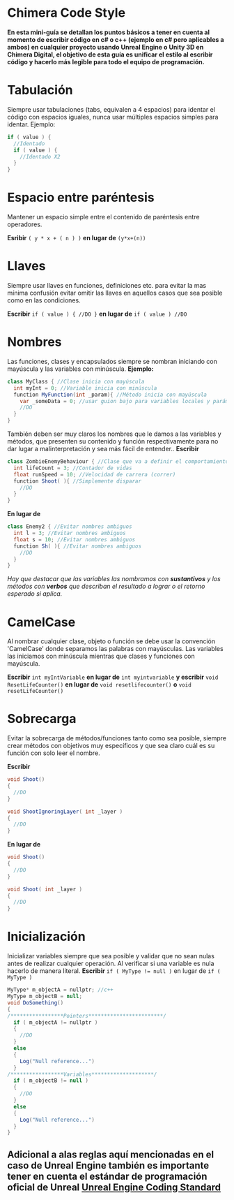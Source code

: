 # Chimera Code Style
**En esta mini-guía se detallan los puntos básicos a tener en cuenta al momento de escribir código en c# o c++ (ejemplo en c# pero aplicables a ambos) en cualquier proyecto usando Unreal Engine o Unity 3D en Chimera Digital, el objetivo de esta guía es unificar el estilo al escribir código y hacerlo más legible para todo el equipo de programación.**

# Tabulación 
Siempre usar tabulaciones (tabs, equivalen a 4 espacios) para identar el código con espacios iguales, nunca usar múltiples espacios simples para identar.
Ejemplo: 
```csharp
if ( value ) { 
  //Identado 
  if ( value ) { 
    //Identado X2 
  } 
}
```

# Espacio entre paréntesis
Mantener un espacio simple entre el contenido de paréntesis entre operadores. 

**Esribir** ` ( y * x + ( n ) ) ` **en lugar de** ` (y*x+(n)) `

# Llaves 
Siempre usar llaves en funciones, definiciones etc.  para evitar la mas mínima confusión evitar omitir las llaves en aquellos casos que sea posible como en las condiciones. 

**Escribir** `if ( value ) { //DO }` **en lugar de** `if ( value ) //DO `
 
# Nombres
Las funciones, clases y encapsulados siempre se nombran iniciando con mayúscula y las variables con minúscula. 
**Ejemplo:**
```csharp
class MyClass { //Clase inicia con mayúscula
  int myInt = 0; //Variable inicia con minúscula
  function MyFunction(int _param){ //Método inicia con mayúscula
    var _someData = 0; //usar guion bajo para variables locales y parámetros 
    //DO 
  } 
}
```
También deben ser muy claros los nombres que le damos a las variables y métodos, que presenten su contenido y función respectivamente para no dar lugar a malinterpretación y sea más fácil de entender..
**Escribir**
```csharp
class ZombieEnemyBehaviour { //Clase que va a definir el comportamiento de un personaje
  int lifeCount = 3; //Contador de vidas
  float runSpeed = 10; //Velocidad de carrera (correr)
  function Shoot( ){ //Simplemente disparar
    //DO 
  } 
}
```
**En lugar de**
```csharp
class Enemy2 { //Evitar nombres ambiguos
  int l = 3; //Evitar nombres ambiguos
  float s = 10; //Evitar nombres ambiguos
  function Sh( ){ //Evitar nombres ambiguos
    //DO 
  } 
}
```
*Hay que destacar que las variables las nombramos con **sustantivos** y los métodos con **verbos** que describan el resultado a lograr o el retorno esperado si aplica.*


# CamelCase
Al nombrar cualquier clase, objeto o función se debe usar la convención 'CamelCase' donde separamos las palabras con mayúsculas. Las variables las iniciamos con minúscula mientras que clases y funciones con mayúscula.

**Escribir** `int myIntVariable` **en lugar de** `int myintvariable` 
**y escribir** `void ResetLifeCounter()` **en lugar de** `void resetlifecounter()` **o** `void resetLifeCounter()`

# Sobrecarga 
Evitar la sobrecarga de métodos/funciones tanto como sea posible, siempre crear métodos con objetivos muy específicos y que sea claro cuál es su función con solo leer el nombre. 

**Escribir**
```csharp
void Shoot()
{
  //DO
}

void ShootIgnoringLayer( int _layer )
{
  //DO
}
```
**En lugar de**
```csharp
void Shoot()
{
  //DO
}

void Shoot( int _layer )
{
  //DO
}
```
 
 # Inicialización 
Inicializar variables siempre que sea posible y validar que no sean nulas antes de realizar cualquier operación. Al verificar si una variable es nula hacerlo de manera literal. **Escribir** `if ( MyType != null )` en lugar de `if ( MyType )`
```csharp
MyType* m_objectA = nullptr; //c++
MyType m_objectB = null;
void DoSomething()
{
/*****************Pointers************************/
  if ( m_objectA != nullptr )
  {
    //DO
  }
  else
  {
    Log("Null reference...")
  }
/*****************Variables********************/
  if ( m_objectB != null )
  {
    //DO
  }
  else
  {
    Log("Null reference...")
  }
}
```

## Adicional a alas reglas aquí mencionadas en el caso de Unreal Engine también es importante tener en cuenta el estándar de programación oficial de Unreal [Unreal Engine Coding Standard](https://docs.unrealengine.com/latest/INT/Programming/Development/CodingStandard/)
